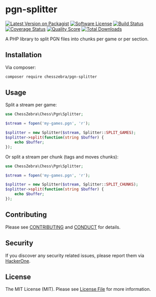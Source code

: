 # pgn-splitter

[![Latest Version on Packagist][ico-version]][link-packagist]
[![Software License][ico-license]](LICENSE.md)
[![Build Status][ico-travis]][link-travis]
[![Coverage Status][ico-scrutinizer]][link-scrutinizer]
[![Quality Score][ico-code-quality]][link-code-quality]
[![Total Downloads][ico-downloads]][link-downloads]

A PHP library to split PGN files into chunks per game or per section.

## Installation

Via composer:

```bash
composer require chesszebra/pgn-splitter
```

## Usage

Split a stream per game:

```php
use ChessZebra\Chess\Pgn\Splitter;

$stream = fopen('my-games.pgn', 'r');

$splitter = new Splitter($stream, Splitter::SPLIT_GAMES);
$splitter->split(function(string $buffer) {
    echo $buffer;
});
```

Or split a stream per chunk (tags and moves chunks):

```php
use ChessZebra\Chess\Pgn\Splitter;

$stream = fopen('my-games.pgn', 'r');

$splitter = new Splitter($stream, Splitter::SPLIT_CHUNKS);
$splitter->split(function(string $buffer) {
    echo $buffer;
});
```

## Contributing

Please see [CONTRIBUTING](CONTRIBUTING.md) and [CONDUCT](CONDUCT.md) for details.

## Security

If you discover any security related issues, please report them via [HackerOne][link-hackerone].

## License

The MIT License (MIT). Please see [License File](LICENSE.md) for more information.

[ico-version]: https://img.shields.io/packagist/v/chesszebra/pgn-splitter.svg?style=flat-square
[ico-license]: https://img.shields.io/badge/license-MIT-brightgreen.svg?style=flat-square
[ico-travis]: https://img.shields.io/travis/chesszebra/pgn-splitter/master.svg?style=flat-square
[ico-scrutinizer]: https://img.shields.io/scrutinizer/coverage/g/chesszebra/pgn-splitter.svg?style=flat-square
[ico-code-quality]: https://img.shields.io/scrutinizer/g/chesszebra/pgn-splitter.svg?style=flat-square
[ico-downloads]: https://img.shields.io/packagist/dt/chesszebra/pgn-splitter.svg?style=flat-square

[link-packagist]: https://packagist.org/packages/chesszebra/pgn-splitter
[link-travis]: https://travis-ci.org/chesszebra/pgn-splitter
[link-scrutinizer]: https://scrutinizer-ci.com/g/chesszebra/pgn-splitter/code-structure
[link-code-quality]: https://scrutinizer-ci.com/g/chesszebra/pgn-splitter
[link-downloads]: https://packagist.org/packages/chesszebra/pgn-splitter
[link-contributors]: ../../contributors
[link-hackerone]: https://hackerone.com/chesszebra
